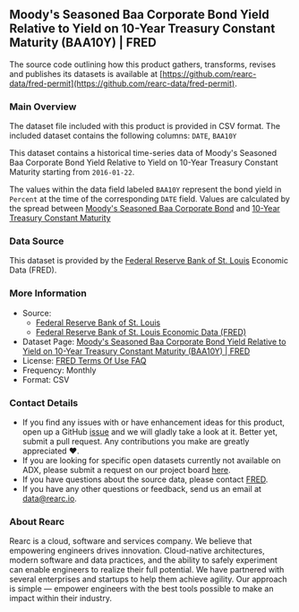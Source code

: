 ## Moody's Seasoned Baa Corporate Bond Yield Relative to Yield on 10-Year Treasury Constant Maturity (BAA10Y) | FRED

The source code outlining how this product gathers, transforms, revises and publishes its datasets is available at [https://github.com/rearc-data/fred-permit](https://github.com/rearc-data/fred-permit).

### Main Overview
The dataset file included with this product is provided in CSV format. The included dataset contains the following columns: 
`DATE`, `BAA10Y`

This dataset contains a historical time-series data of Moody's Seasoned Baa Corporate Bond Yield Relative to Yield on 10-Year Treasury Constant Maturity starting from `2016-01-22`. 
 
The values within the data field labeled `BAA10Y` represent the bond yield in `Percent` at the time of the corresponding `DATE` field. Values are calculated by the spread between [Moody's Seasoned Baa Corporate Bond](https://fred.stlouisfed.org/series/DBAA) and [10-Year Treasury Constant Maturity](https://fred.stlouisfed.org/series/BC_10YEAR)

### Data Source
This dataset is provided by the [Federal Reserve Bank of St. Louis](https://fred.stlouisfed.org/) Economic Data (FRED). 

### More Information
- Source: 
  - [Federal Reserve Bank of St. Louis](https://www.stlouisfed.org)
  - [Federal Reserve Bank of St. Louis Economic Data (FRED)](https://fred.stlouisfed.org/)
- Dataset Page: [Moody's Seasoned Baa Corporate Bond Yield Relative to Yield on 10-Year Treasury Constant Maturity (BAA10Y) | FRED](https://fred.stlouisfed.org/series/BAA10Y)
- License: [FRED Terms Of Use FAQ](https://fred.stlouisfed.org/legal/)
- Frequency: Monthly
- Format: CSV

### Contact Details
- If you find any issues with or have enhancement ideas for this product, open up a GitHub [issue](https://github.com/rearc-data/fred-permit/issues) and we will gladly take a look at it. Better yet, submit a pull request. Any contributions you make are greatly appreciated :heart:.
- If you are looking for specific open datasets currently not available on ADX, please submit a request on our project board [here](https://github.com/orgs/rearc-data/projects/1).
- If you have questions about the source data, please contact [FRED](https://fred.stlouisfed.org/contactus/).
- If you have any other questions or feedback, send us an email at data@rearc.io.

### About Rearc
Rearc is a cloud, software and services company. We believe that empowering engineers drives innovation. Cloud-native architectures, modern software and data practices, and the ability to safely experiment can enable engineers to realize their full potential. We have partnered with several enterprises and startups to help them achieve agility. Our approach is simple — empower engineers with the best tools possible to make an impact within their industry.
